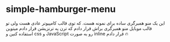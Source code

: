 # simple-hamburger-menu
این یک منو همبرگری ساده برای نمونه هست. که توی قالب کامپیوتر عادی هست ولی تو قالب موبایل منو همبرگری براش قرار دادم که ترن یه ترنزیشن قرار دادم میتوین استفاده کنین
و css و JavaScript رو به صورت inline قرار دادم 🔥
